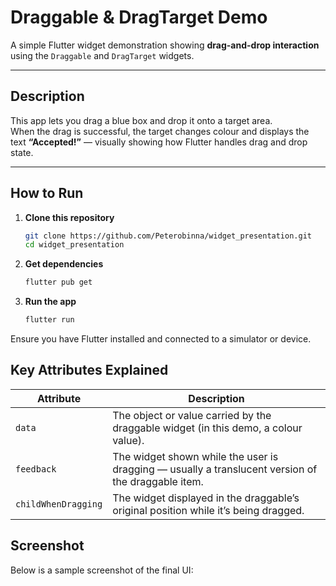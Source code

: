 # Draggable & DragTarget Demo

A simple Flutter widget demonstration showing **drag-and-drop interaction** using the `Draggable` and `DragTarget` widgets.

---

## Description
This app lets you drag a blue box and drop it onto a target area.  
When the drag is successful, the target changes colour and displays the text **“Accepted!”** — visually showing how Flutter handles drag and drop state.

---

## How to Run

1. **Clone this repository**
   ```bash
   git clone https://github.com/Peterobinna/widget_presentation.git
   cd widget_presentation

2. **Get dependencies**
   ```bash
   flutter pub get

3. **Run the app**
   ```bash
   flutter run

Ensure you have Flutter installed and connected to a simulator or device.

## Key Attributes Explained

| Attribute           | Description                                                                                        |
| ------------------- | -------------------------------------------------------------------------------------------------- |
| `data`              | The object or value carried by the draggable widget (in this demo, a colour value).                |
| `feedback`          | The widget shown while the user is dragging — usually a translucent version of the draggable item. |
| `childWhenDragging` | The widget displayed in the draggable’s original position while it’s being dragged.                |

## Screenshot

Below is a sample screenshot of the final UI:
